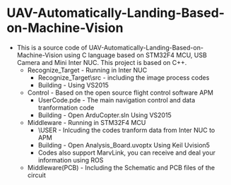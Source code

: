 # UAV-Automatically-Landing-Based-on-Machine-Vision
* This is a source code of UAV-Automatically-Landing-Based-on-Machine-Vision using C language based on STM32F4 MCU, USB Camera and Mini Inter NUC. This project is based on C++.
     * Recognize_Target - Running in Inter NUC
          * Recognize_Target\src - including the image process codes
          * Building - Using VS2015
     * Control - Based on the open source flight control software APM
          * UserCode.pde - The main navigation control and data tranformation code
          * Building - Open ArduCopter.sln Using VS2015
     * Middleware - Running in STM32F4 MCU
          * \USER - Inlcuding the codes tranform data from Inter NUC to APM 
          * Building - Open Analysis_Board.uvoptx Using Keil Uvision5
          * Codes also support MarvLink, you can receive and deal your information using ROS
     * Middleware(PCB) - Including the Schematic and PCB files of the circuit
